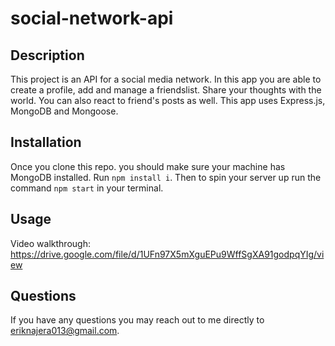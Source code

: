 # social-network-api

## Description
This project is an API for a social media network. In this app you are able to create a profile, add and manage a friendslist. Share your thoughts with the world. You can also react to friend's posts as well. This app uses Express.js, MongoDB and Mongoose.

## Installation
Once you clone this repo. you should make sure your machine has MongoDB installed. Run `npm install i`. Then to spin your server up run the command `npm start` in your terminal. 

## Usage
Video walkthrough: https://drive.google.com/file/d/1UFn97X5mXguEPu9WffSgXA91godpqYIg/view

## Questions
If you have any questions you may reach out to me directly to eriknajera013@gmail.com. 
